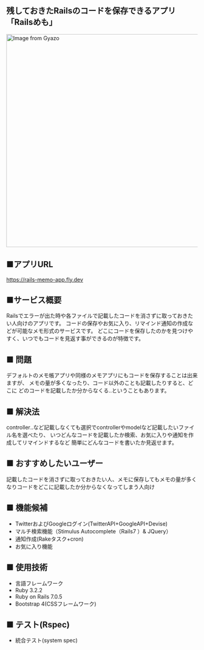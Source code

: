 ## 残しておきたRailsのコードを保存できるアプリ　「Railsめも」
<a href="https://gyazo.com/4b83dc974f3738287e8bc04774b58dc7"><img src="https://i.gyazo.com/4b83dc974f3738287e8bc04774b58dc7.png" alt="Image from Gyazo" width="561"/></a>

## ■アプリURL
https://rails-memo-app.fly.dev

## ■サービス概要

Railsでエラーが出た時や各ファイルで記載したコードを消さずに取っておきたい人向けのアプリです。
コードの保存やお気に入り、リマインド通知の作成などが可能なメモ形式のサービスです。
どこにコードを保存したのかを見つけやすく、いつでもコードを見返す事ができるのが特徴です。


## ■ 問題

デフォルトのメモ帳アプリや同様のメモアプリにもコードを保存することは出来ますが、
メモの量が多くなったり、コード以外のことも記載したりすると、どこに
どのコードを記載したか分からなくる‥ということもあります。

## ■ 解決法
controller‥など記載しなくても選択でcontrollerやmodelなど記載したいファイル名を選べたり、
いつどんなコードを記載したか検索、お気に入りや通知を作成してリマインドするなど
簡単にどんなコードを書いたか見返せます。

## ■ おすすめしたいユーザー
記載したコードを消さずに取っておきたい人、メモに保存してもメモの量が多くなりコードをどこに記載したか分からなくなってしまう人向け

## ■ 機能候補
- TwitterおよびGoogleログイン(TwitterAPI+GoogleAPI+Devise)
- マルチ検索機能（Stimulus Autocomplete（Rails7 ）& JQuery）
- 通知作成(Rakeタスク+cron)
- お気に入り機能

## ■ 使用技術
- 言語フレームワーク
- Ruby 3.2.2
- Ruby on Rails 7.0.5
- Bootstrap 4(CSSフレームワーク)

## ■ テスト(Rspec)
- 統合テスト(system spec)
